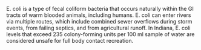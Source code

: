 E. coli is a type of fecal coliform bacteria that occurs naturally within the GI tracts of warm blooded animals, including humans. E. coli can enter rivers via multiple routes, which include combined sewer overflows during storm events, from failing septics, and from agricultural runoff. In Indiana, E. coli levels that exceed 235 colony-forming units per 100 ml sample of water are considered unsafe for full body contact recreation.